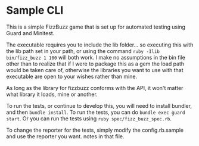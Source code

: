 # Sample CLI

This is a simple FizzBuzz game that is set up for automated testing using Guard and Minitest.

The executable requires you to include the lib folder... so executing this with
the lib path set in your path, or using the command `ruby -Ilib bin/fizz_buzz 1
100` will both work.  I make no assumptions in the bin file other than to
realize that if I were to package this as a gem the load path would be taken
care of, otherwise the libraries you want to use with that executable are open to
your wishes rather than mine.

As long as the library for fizzbuzz conforms with
the API, it won't matter what library it loads, mine or another.

To run the tests, or continue to develop this, you will need to install
bundler, and then `bundle install`.  To run the tests, you can do `bundle exec
guard start`.  Or you can run the tests using `ruby spec/fizz_buzz_spec.rb`.

To change the reporter for the tests, simply modify the config.rb.sample and use the reporter you want. notes in that file.
